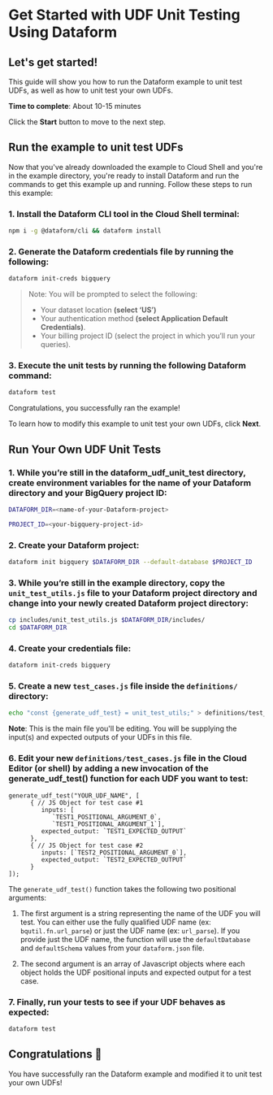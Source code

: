 # Get Started with UDF Unit Testing Using Dataform

## Let's get started!

This guide will show you how to run the Dataform example to unit test UDFs, as
well as how to unit test your own UDFs.

**Time to complete**: About 10-15 minutes

Click the **Start** button to move to the next step.

## Run the example to unit test UDFs

Now that you've already downloaded the example to Cloud Shell and you're in the
example directory, you're ready to install Dataform and run the commands to get
this example up and running. Follow these steps to run this example:

### 1. Install the Dataform CLI tool in the Cloud Shell terminal:

```bash
npm i -g @dataform/cli && dataform install
```

### 2. Generate the Dataform credentials file by running the following:

```bash
dataform init-creds bigquery
```

> Note: You will be prompted to select the following:
>  * Your dataset location **(select ‘US’)**
>  * Your authentication method **(select Application Default Credentials)**.
>  * Your billing project ID (select the project in which you’ll run your queries).

### 3. Execute the unit tests by running the following Dataform command:

```bash
dataform test
```

Congratulations, you successfully ran the example!

To learn how to modify this example to unit test your own UDFs, click **Next**.

## Run Your Own UDF Unit Tests

### 1. While you’re still in the dataform_udf_unit_test directory, create environment variables for the name of your Dataform directory and your BigQuery project ID:

```bash
DATAFORM_DIR=<name-of-your-Dataform-project>
```

```bash
PROJECT_ID=<your-bigquery-project-id>
```

### 2. Create your Dataform project:

```bash
dataform init bigquery $DATAFORM_DIR --default-database $PROJECT_ID
```

### 3. While you’re still in the example directory, copy the `unit_test_utils.js` file to your Dataform project directory and change into your newly created Dataform project directory:

```bash
cp includes/unit_test_utils.js $DATAFORM_DIR/includes/
cd $DATAFORM_DIR
```

### 4. Create your credentials file:

```bash
dataform init-creds bigquery
```

### 5. Create a new `test_cases.js` file inside the `definitions/` directory:

```bash
echo "const {generate_udf_test} = unit_test_utils;" > definitions/test_cases.js
```

**Note**: This is the main file you'll be editing. You will be supplying the
input(s) and expected outputs of your UDFs in this file.

### 6. Edit your new `definitions/test_cases.js` file in the Cloud Editor (or shell) by adding a new invocation of the generate_udf_test() function for each UDF you want to test:

```
generate_udf_test("YOUR_UDF_NAME", [  
      { // JS Object for test case #1
         inputs: [
            `TEST1_POSITIONAL_ARGUMENT_0`,
            `TEST1_POSITIONAL_ARGUMENT_1`],
         expected_output: `TEST1_EXPECTED_OUTPUT`
      },
      { // JS Object for test case #2
         inputs: [`TEST2_POSITIONAL_ARGUMENT_0`],
         expected_output: `TEST2_EXPECTED_OUTPUT`
      }
]);
```

The `generate_udf_test()` function takes the following two positional arguments:

1. The first argument is a string representing the name of the UDF you will
   test. You can either use the fully qualified UDF name (ex:
   `bqutil.fn.url_parse`) or just the UDF name (ex: `url_parse`). If you provide
   just the UDF name, the function will use the `defaultDatabase` and
   `defaultSchema` values from your `dataform.json` file.

1. The second argument is an array of Javascript objects where each object holds
   the UDF positional inputs and expected output for a test case.

### 7. Finally, run your tests to see if your UDF behaves as expected:

```bash
dataform test
```

## Congratulations 🎉

You have successfully ran the Dataform example and modified it to unit test your
own UDFs!
